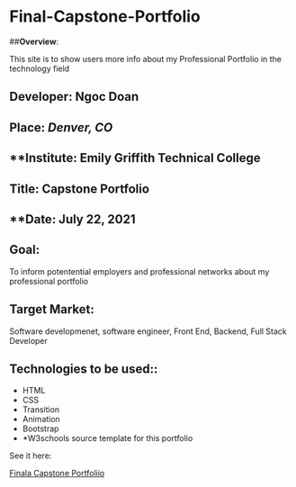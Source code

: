 # Final-Capstone-Portfolio

##**Overview**:
<br>

This site is to show users more info about my Professional Portfolio in the technology field 

## **Developer**: Ngoc Doan
## **Place:** *Denver, CO*
## **Institute: Emily Griffith Technical College
## **Title**: Capstone Portfolio
## **Date: July 22, 2021

## **Goal**:
To inform potentential employers and professional networks about my professional portfolio

## **Target Market**: 
Software developmenet, software engineer, Front End, Backend, Full Stack Developer

## **Technologies to be used:**:
* HTML
* CSS
* Transition
* Animation
* Bootstrap
* *W3schools source template for this portfolio


See it here: 

[Finala Capstone Portfoliio ](https://ndoan24.github.io/Bootstrap-Portfolio/)
